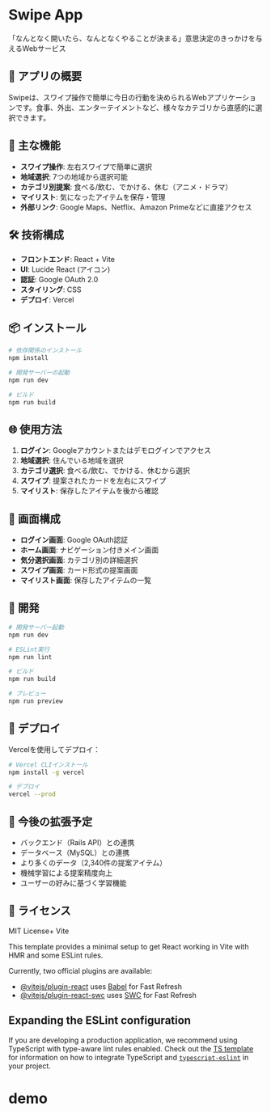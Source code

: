 # Swipe App

「なんとなく開いたら、なんとなくやることが決まる」意思決定のきっかけを与えるWebサービス

## 🎯 アプリの概要

Swipeは、スワイプ操作で簡単に今日の行動を決められるWebアプリケーションです。食事、外出、エンターテイメントなど、様々なカテゴリから直感的に選択できます。

## 🚀 主な機能

- **スワイプ操作**: 左右スワイプで簡単に選択
- **地域選択**: 7つの地域から選択可能
- **カテゴリ別提案**: 食べる/飲む、でかける、休む（アニメ・ドラマ）
- **マイリスト**: 気になったアイテムを保存・管理
- **外部リンク**: Google Maps、Netflix、Amazon Primeなどに直接アクセス

## 🛠️ 技術構成

- **フロントエンド**: React + Vite
- **UI**: Lucide React (アイコン)
- **認証**: Google OAuth 2.0
- **スタイリング**: CSS
- **デプロイ**: Vercel

## 📦 インストール

```bash
# 依存関係のインストール
npm install

# 開発サーバーの起動
npm run dev

# ビルド
npm run build
```

## 🌐 使用方法

1. **ログイン**: Googleアカウントまたはデモログインでアクセス
2. **地域選択**: 住んでいる地域を選択
3. **カテゴリ選択**: 食べる/飲む、でかける、休むから選択
4. **スワイプ**: 提案されたカードを左右にスワイプ
5. **マイリスト**: 保存したアイテムを後から確認

## 🎨 画面構成

- **ログイン画面**: Google OAuth認証
- **ホーム画面**: ナビゲーション付きメイン画面
- **気分選択画面**: カテゴリ別の詳細選択
- **スワイプ画面**: カード形式の提案画面
- **マイリスト画面**: 保存したアイテムの一覧

## 🔧 開発

```bash
# 開発サーバー起動
npm run dev

# ESLint実行
npm run lint

# ビルド
npm run build

# プレビュー
npm run preview
```

## 🚀 デプロイ

Vercelを使用してデプロイ：

```bash
# Vercel CLIインストール
npm install -g vercel

# デプロイ
vercel --prod
```

## 📝 今後の拡張予定

- バックエンド（Rails API）との連携
- データベース（MySQL）との連携
- より多くのデータ（2,340件の提案アイテム）
- 機械学習による提案精度向上
- ユーザーの好みに基づく学習機能

## 📄 ライセンス

MIT License+ Vite

This template provides a minimal setup to get React working in Vite with HMR and some ESLint rules.

Currently, two official plugins are available:

- [@vitejs/plugin-react](https://github.com/vitejs/vite-plugin-react/blob/main/packages/plugin-react) uses [Babel](https://babeljs.io/) for Fast Refresh
- [@vitejs/plugin-react-swc](https://github.com/vitejs/vite-plugin-react/blob/main/packages/plugin-react-swc) uses [SWC](https://swc.rs/) for Fast Refresh

## Expanding the ESLint configuration

If you are developing a production application, we recommend using TypeScript with type-aware lint rules enabled. Check out the [TS template](https://github.com/vitejs/vite/tree/main/packages/create-vite/template-react-ts) for information on how to integrate TypeScript and [`typescript-eslint`](https://typescript-eslint.io) in your project.
# demo
